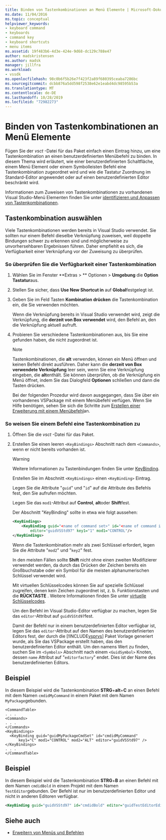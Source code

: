```yaml
---
title: Binden von Tastenkombinationen an Menü Elemente | Microsoft-Dokumentation
ms.date: 11/04/2016
ms.topic: conceptual
helpviewer_keywords:
- keyboard command
- keyboards
- command key
- keyboard shortcuts
- menu items
ms.assetid: 19f483b6-4d3e-424e-9d68-dc129c788e47
author: madskristensen
ms.author: madsk
manager: jillfra
ms.workload:
- vssdk
ms.openlocfilehash: 98c0b6f5b26e7f423f2a89f680395ceaba7286bc
ms.sourcegitcommit: dcbb876a5dd598f2538e62e1eabd4dc98595b53a
ms.translationtype: MT
ms.contentlocale: de-DE
ms.lasthandoff: 10/28/2019
ms.locfileid: "72982273"
---
```

# <a name="bind-keyboard-shortcuts-to-menu-items"></a>Binden von Tastenkombinationen an Menü Elemente
Fügen Sie der *vsct* -Datei für das Paket einfach einen Eintrag hinzu, um eine Tastenkombination an einen benutzerdefinierten Menübefehl zu binden. In diesem Thema wird erläutert, wie einer benutzerdefinierten Schaltfläche, einem Menü Element oder einem Symbolleisten Befehl eine Tastenkombination zugeordnet wird und wie die Tastatur Zuordnung im Standard-Editor angewendet oder auf einen benutzerdefinierten Editor beschränkt wird.

 Informationen zum Zuweisen von Tastenkombinationen zu vorhandenen Visual Studio-Menü Elementen finden Sie unter [identifizieren und Anpassen von Tastenkombinationen](../ide/identifying-and-customizing-keyboard-shortcuts-in-visual-studio.md).

## <a name="choose-a-key-combination"></a>Tastenkombination auswählen
 Viele Tastenkombinationen werden bereits in Visual Studio verwendet. Sie sollten nur einem Befehl dieselbe Verknüpfung zuweisen, weil doppelte Bindungen schwer zu erkennen sind und möglicherweise zu unvorhersehbaren Ergebnissen führen. Daher empfiehlt es sich, die Verfügbarkeit einer Verknüpfung vor der Zuweisung zu überprüfen.

### <a name="to-verify-the-availability-of-a-keyboard-shortcut"></a>So überprüfen Sie die Verfügbarkeit einer Tastenkombination

1. Wählen Sie im Fenster **Extras > ** Optionen > **Umgebung** die **Option** **Tastatur**aus.

2. Stellen Sie sicher, dass **Use New Shortcut in** auf **Global**festgelegt ist.

3. Geben Sie im Feld Tasten **Kombination drücken** die Tastenkombination ein, die Sie verwenden möchten.

    Wenn die Verknüpfung bereits in Visual Studio verwendet wird, zeigt die Verknüpfung, die **derzeit von Box verwendet** wird, den Befehl an, den die Verknüpfung aktuell aufruft.

4. Probieren Sie verschiedene Tastenkombinationen aus, bis Sie eine gefunden haben, die nicht zugeordnet ist.

   > [!NOTE]
   > Tastenkombinationen, die **alt** verwenden, können ein Menü öffnen und keinen Befehl direkt ausführen. Daher kann die **derzeit von Box verwendete Verknüpfung** leer sein, wenn Sie eine Verknüpfung eingeben, die **alt**enthält. Sie können überprüfen, ob die Verknüpfung ein Menü öffnet, indem Sie das Dialogfeld **Optionen** schließen und dann die Tasten drücken.

   Bei der folgenden Prozedur wird davon ausgegangen, dass Sie über ein vorhandenes VSPackage mit einem Menübefehl verfügen. Wenn Sie Hilfe benötigen, sehen Sie sich die Schritte zum [Erstellen einer Erweiterung mit einem Menübefehl](../extensibility/creating-an-extension-with-a-menu-command.md)an.

### <a name="to-assign-a-keyboard-shortcut-to-a-command"></a>So weisen Sie einem Befehl eine Tastenkombination zu

1. Öffnen Sie die *vsct* -Datei für das Paket.

2. Erstellen Sie einen leeren `<KeyBindings>` Abschnitt nach dem `<Commands>`, wenn er nicht bereits vorhanden ist.

   > [!WARNING]
   > Weitere Informationen zu Tastenbindungen finden Sie unter [KeyBinding](../extensibility/keybinding-element.md).

    Erstellen Sie im Abschnitt `<KeyBindings>` einen `<KeyBinding>` Eintrag.

    Legen Sie die Attribute "`guid`" und "`id`" auf die Attribute des Befehls fest, den Sie aufrufen möchten.

    Legen Sie das `mod1`-Attribut auf **Control**, **alt**oder **Shift**fest.

    Der Abschnitt "KeyBinding" sollte in etwa wie folgt aussehen:

   ```xml
   <KeyBindings>
       <KeyBinding guid="<name of command set>" id="<name of command id>"
           editor="guidVSStd97" key1="1" mod1="CONTROL"/>
   </KeyBindings>

   ```

   Wenn die Tastenkombination mehr als zwei Schlüssel erfordert, legen Sie die Attribute "`mod2`" und "`key2`" fest.

   In den meisten Fällen sollte **Shift** nicht ohne einen zweiten Modifizierer verwendet werden, da durch das Drücken der Zeichen bereits ein Großbuchstabe oder ein Symbol für die meisten alphanumerischen Schlüssel verwendet wird.

   Mit virtuellen Schlüsselcodes können Sie auf spezielle Schlüssel zugreifen, denen kein Zeichen zugeordnet ist, z. b. Funktionstasten und die **RÜCKTASTE** . Weitere Informationen finden Sie unter [virtuelle Schlüsselcodes](/windows/desktop/inputdev/virtual-key-codes).

   Um den Befehl im Visual Studio-Editor verfügbar zu machen, legen Sie das `editor`-Attribut auf `guidVSStd97`fest.

   Damit der Befehl nur in einem benutzerdefinierten Editor verfügbar ist, legen Sie das `editor`-Attribut auf den Namen des benutzerdefinierten Editors fest, der durch die [!INCLUDE[vsprvs](../code-quality/includes/vsprvs_md.md)] Paket Vorlage generiert wurde, als Sie das VSPackage erstellt haben, das den benutzerdefinierten Editor enthält. Um den namens Wert zu finden, suchen Sie im `<Symbols>` Abschnitt nach einem `<GuidSymbol>` Knoten, dessen `name` Attribut auf "`editorfactory`" endet. Dies ist der Name des benutzerdefinierten Editors.

## <a name="example"></a>Beispiel
 In diesem Beispiel wird die Tastenkombination **STRG**+**alt**+**C** an einen Befehl mit dem Namen `cmdidMyCommand` in einem Paket mit dem Namen `MyPackage`gebunden.

```
<CommandTable>
. . .
<Commands>
. . .
</Commands>
<KeyBindings>
  <KeyBinding guid="guidMyPackageCmdSet" id="cmdidMyCommand"
      key1="C" mod1="CONTROL" mod2="ALT" editor="guidVSStd97" />
</KeyBindings>
. . .
</CommandTable>
```

## <a name="example"></a>Beispiel
 In diesem Beispiel wird die Tastenkombination **STRG**+**B** an einen Befehl mit dem Namen `cmdidBold` in einem Projekt mit dem Namen `TestEditor`gebunden. Der Befehl ist nur im benutzerdefinierten Editor und nicht in anderen Editoren verfügbar.

```xml
<KeyBinding guid="guidVSStd97" id="cmdidBold" editor="guidTestEditorEditorFactory" key1="B" mod1="Control" />
```

## <a name="see-also"></a>Siehe auch
- [Erweitern von Menüs und Befehlen](../extensibility/extending-menus-and-commands.md)